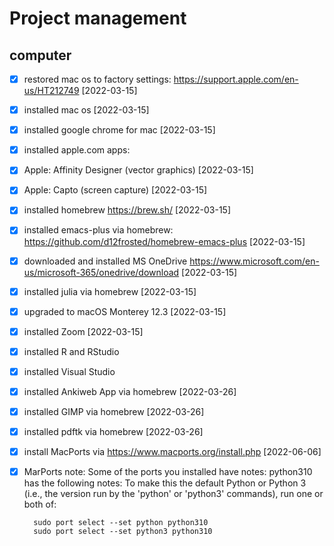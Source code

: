 # Project management

## computer
- [x] restored mac os to factory settings: https://support.apple.com/en-us/HT212749 [2022-03-15]
- [x] installed mac os [2022-03-15]
- [x] installed google chrome for mac [2022-03-15]
- [x] installed apple.com apps: 
- [x] Apple: Affinity Designer (vector graphics) [2022-03-15]
- [x] Apple: Capto (screen capture) [2022-03-15]
- [x] installed homebrew https://brew.sh/ [2022-03-15]
- [x] installed emacs-plus via homebrew: https://github.com/d12frosted/homebrew-emacs-plus [2022-03-15]
- [x] downloaded and installed MS OneDrive https://www.microsoft.com/en-us/microsoft-365/onedrive/download [2022-03-15]
- [x] installed julia via homebrew [2022-03-15]
- [x] upgraded to macOS Monterey 12.3 [2022-03-15]
- [x] installed Zoom [2022-03-15]
- [x] installed R and RStudio
- [x] installed Visual Studio
- [x] installed Ankiweb App via homebrew [2022-03-26] 
- [x] installed GIMP via homebrew [2022-03-26] 
- [x] installed pdftk via homebrew [2022-03-26] 
- [x] install MacPorts via https://www.macports.org/install.php [2022-06-06]
- [x] MarPorts note: Some of the ports you installed have notes:
  python310 has the following notes:
    To make this the default Python or Python 3 (i.e., the version run by the
    'python' or 'python3' commands), run one or both of:
    
        sudo port select --set python python310
        sudo port select --set python3 python310

